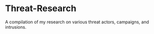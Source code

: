 # Threat-Research
A compilation of my research on various threat actors, campaigns, and intrusions. 